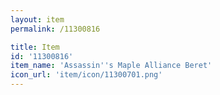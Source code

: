 ```yaml
---
layout: item
permalink: /11300816

title: Item
id: '11300816'
item_name: 'Assassin''s Maple Alliance Beret'
icon_url: 'item/icon/11300701.png'
---
```

